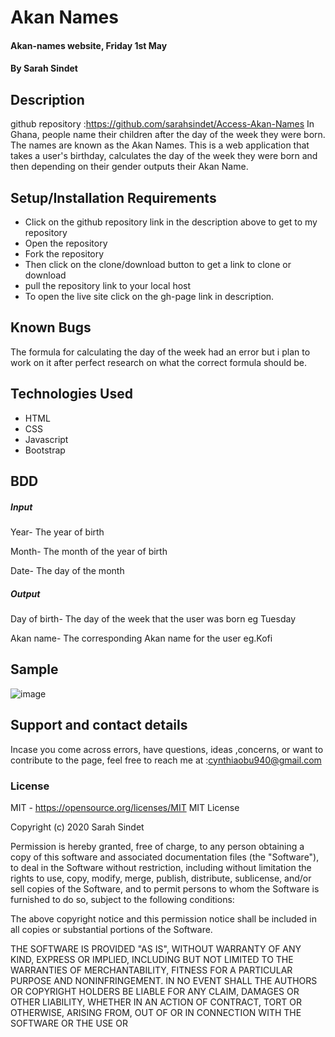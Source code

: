 # Akan Names
#### Akan-names website, Friday 1st May
#### By **Sarah Sindet**
## Description
github repository :https://github.com/sarahsindet/Access-Akan-Names
In Ghana, people name their children after the day of the week they were born. The names are known as the Akan Names. This is a web application that takes a user's birthday, calculates the day of the week they were born and then depending on their gender outputs their Akan Name.

## Setup/Installation Requirements
* Click on the github repository link in the description above to get to my repository
* Open the repository
* Fork the repository
* Then click on the clone/download button to get a link to clone or download 
* pull the repository link to your local host
* To open the live site click on the gh-page link in description.

## Known Bugs 
The formula for calculating the day of the week had an error but i plan to work on it after perfect research on what the correct formula should be.

## Technologies Used
 <!-- To develop this webpage i used vs-code as my text editor.The site is built on HTML, CSS, Javascript and Bootstrap. -->
* HTML
* CSS
* Javascript
* Bootstrap


## BDD
##### Input
Year- The year of birth

Month- The month of the year of birth

Date- The day of the month

##### Output
Day of birth- The day of the week that the user was born eg Tuesday

Akan name- The corresponding Akan name for the user eg.Kofi

## Sample
![image](image1.jpg)

## Support and contact details
 Incase you come across errors, have questions, ideas ,concerns, or want to contribute to the page, feel free to reach me at :cynthiaobu940@gmail.com
 
 ### License
  MIT - <https://opensource.org/licenses/MIT>
  MIT License

Copyright (c) 2020 Sarah Sindet

Permission is hereby granted, free of charge, to any person obtaining a copy
of this software and associated documentation files (the "Software"), to deal
in the Software without restriction, including without limitation the rights
to use, copy, modify, merge, publish, distribute, sublicense, and/or sell
copies of the Software, and to permit persons to whom the Software is
furnished to do so, subject to the following conditions:

The above copyright notice and this permission notice shall be included in all
copies or substantial portions of the Software.

THE SOFTWARE IS PROVIDED "AS IS", WITHOUT WARRANTY OF ANY KIND, EXPRESS OR
IMPLIED, INCLUDING BUT NOT LIMITED TO THE WARRANTIES OF MERCHANTABILITY,
FITNESS FOR A PARTICULAR PURPOSE AND NONINFRINGEMENT. IN NO EVENT SHALL THE
AUTHORS OR COPYRIGHT HOLDERS BE LIABLE FOR ANY CLAIM, DAMAGES OR OTHER
LIABILITY, WHETHER IN AN ACTION OF CONTRACT, TORT OR OTHERWISE, ARISING FROM,
OUT OF OR IN CONNECTION WITH THE SOFTWARE OR THE USE OR


  